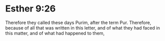 # Esther 9:26

Therefore they called these days Purim, after the term Pur. Therefore, because of all that was written in this letter, and of what they had faced in this matter, and of what had happened to them,
